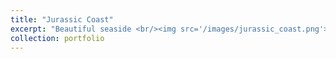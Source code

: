 ```yaml
---
title: "Jurassic Coast"
excerpt: "Beautiful seaside <br/><img src='/images/jurassic_coast.png'>"
collection: portfolio
---
```


